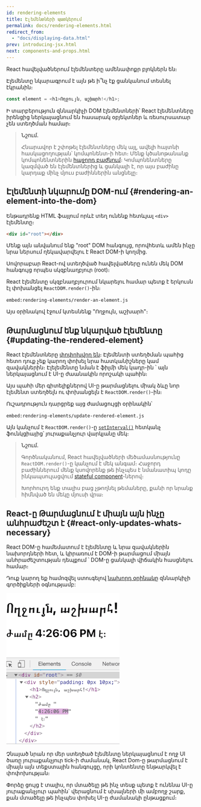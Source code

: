 ```yaml
---
id: rendering-elements
title: Էլեմենտների պատկերում
permalink: docs/rendering-elements.html
redirect_from:
  - "docs/displaying-data.html"
prev: introducing-jsx.html
next: components-and-props.html
---
```


React հավելվածներում էլեմենտերը ամենափոքր բլոկներն են։ 

Էլեմենտը նկարագրում է այն թե ի՞նչ էք ցանկանում տեսնել էկրանին։

```js
const element = <h1>Ողջույն, աշխարհ!</h1>;
```

Ի տարբերություն զննարկիչի DOM էլեմենտների՝ React էլեմենտները իրենցից ներկայացնում են հասարակ օբյեկտներ և ռեսուրսատար չեն ստեղծման համար։

>**Նշում.**
>
>Հնարավոր է շփոթել էլեմենտները մեկ այլ, ավելի հայտնի հասկացողության՝ կոմպոնենտ-ի հետ։ Մենք կծանոթանանք կոմպոնենտներին [հաջորդ բաժնում](/docs/components-and-props.html)։ Կոմպոնենտները կազմված են էլեմենտներից և ցանկալի է, որ այս բաժինը կարդաք մինչ մյուս բաժիններին անցնելը։

## Էլեմենտի նկարումը DOM-ում {#rendering-an-element-into-the-dom}

Ենթադրենք HTML ֆայլում որևէ տեղ ունենք հետևյալ `<div>` էլեմենտը։
```html
<div id="root"></div>
```

Մենք այն անվանում ենք "root" DOM հանգույց, որովհետև ամեն ինչը նրա ներսում ղեկավարվելու է React DOM-ի կողմից.

Սովորաբար React-ով ստեղծված հավելվածները ունեն մեկ DOM հանգույց որպես սկզբնաղբյուր (root)։

React էլեմենտը սկզբնաղբյուրում նկարելու համար պետք է երկուսն էլ փոխանցել `ReactDOM.render()`-ին։

`embed:rendering-elements/render-an-element.js`

[](codepen://rendering-elements/render-an-element)

Այս օրինակով էջում կտեսնենք "Ողջույն, աշխարհ"։

## Թարմացնում ենք նկարված էլեմենտը {#updating-the-rendered-element}

React էլեմենտները [փոփոխվող են](https://en.wikipedia.org/wiki/Immutable_object)։ Էլեմենտի ստեղծման պահից հետո դուք չեք կարող փոխել նրա հատկանիշները կամ զավակներին։ Էլելեմենտը նման է ֆիլմի մեկ կադր-ին ՝ այն ներկայացնում է UI-ը ժաանակին որոշակի պահին։

Այս պահի մեր գիտելիքներով UI-ը թարմացնելու միակ ձևը նոր էլեմենտ ստեղծելն ու փոխանցելն է `ReactDOM.render()`-ին։

Ուշադրություն դարցրեք այց ժամացույցի օրինակին՝

`embed:rendering-elements/update-rendered-element.js`

[](codepen://rendering-elements/update-rendered-element)

Այն կանչում է `ReactDOM.render()`-ը [`setInterval()`](https://developer.mozilla.org/en-US/docs/Web/API/WindowTimers/setInterval) հետկանչ ֆունկցիայից՝ յուրաքանչյուր վարկյանը մեկ։

>**Նշում.**
>
>Գործնականում, React հավելվածների մեծամասնությունը `ReactDOM.render()`-ը կանչում է մեկ անգամ։ Հաջորդ բաժիններում մենք կսովորենք թե ինչպես է նմանատիպ կոդը ինկապսուլացվում [stateful component](/docs/state-and-lifecycle.html)-ներով։
>
>Խորհուրդ ենք տալիս բաց չթողնել թեմաները, քանի որ նրանք հիմնված են մեկը մյուսի վրա։

## React-ը Թարմացնում է միայն այն ինչը անհրաժեշտ է {#react-only-updates-whats-necessary}

React DOM-ը համեմատում է էլեմենտը և նրա զավակներին նախորդների հետ, և կիրառում է DOM-ի թարմացում միայն անհրաժեշտության դեպքում ՝ DOM-ը ցանկալի վիճակին հասցնելու համար։

Դուք կարող եք համոզվել ստուգելով [նախորդ օրինակը](codepen://rendering-elements/update-rendered-element) զննարկիչի գործիքների օգնությամբ:

![DOM դիտարկիչը ցուց է տալիս յուրաքանչյուր թարմացում](../images/docs/granular-dom-updates.gif)

Չնայած նրան որ մեր ստեղծած էլեմենտը ներկայացնում է ողջ UI ծառը յուրաքանչյուր tick-ի ժամանակ, React Dom-ը թարմացնում է միայն այն տեքստային հանգույցը, որի կոնտենտը ենթարկվել է փոփոխության։

Փորձը ցույց է տալիս, որ մտածելը թե ինչ տեսք պետք է ունենա UI-ը յուրաքանչյուր պահին` վերացնում է սխալների մի ամբողջ շարք, քան մտածելը թե ինչպես փոխել UI-ը ժամանակի ընթացքում։
